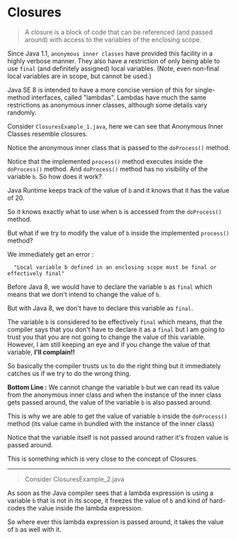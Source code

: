 # Closures

> A closure is a block of code that can be referenced (and passed around) with access to the variables of the enclosing scope.

Since Java 1.1, `anonymous inner classes` have provided this facility in a highly verbose manner. They also have a restriction of only being able to use `final` (and definitely assigned) local
variables.
(Note, even non-final local variables are in scope, but cannot be used.)

Java SE 8 is intended to have a more concise version of this for single-method interfaces, called "lambdas". Lambdas have much the same restrictions as anonymous inner classes, although some details
vary randomly.

Consider `ClosuresExample_1.java`, here we can see that Anonymous Inner Classes resemble closures.

Notice the anonymous inner class that is passed to the `doProcess()` method.

Notice that the implemented `process()` method executes inside the `doProcess()` method. And `doProcess()` method has no visibility of the variable `b`. So how does it work?

Java Runtime keeps track of the value of `b` and it knows that it has the value of 20.

So it knows exactly what to use when `b` is accessed from the `doProcess()` method.

But what if we try to modify the value of `b` inside the implemented `process()` method?

We immediately get an error :

      "Local variable b defined in an enclosing scope must be final or effectively final"

Before Java 8, we would have to declare the variable `b` as `final` which means that we don't intend to change the value of `b`.

But with Java 8, we don't have to declare this variable as `final`.

The variable `b` is considered to be effectively `final` which means, that the compiler says that you don't have to declare it as a `final` but I am going to trust you that you are not going to change
the value of this variable. However, I am still keeping an eye and if you change the value of that variable, **I'll complain!!**

So basically the compiler trusts us to do the right thing but it immediately catches us if we try to do the wrong thing.

**Bottom Line :** We cannot change the variable `b` but we can read its value from the anonymous inner class and when the instance of the inner class gets passed around, the value of the variable `b`
is also passed around.

This is why we are able to get the value of variable `b` inside the `doProcess()` method (its value came in bundled with the instance of the inner class)

Notice that the variable itself is not passed around rather it's frozen value is passed around.

This is something which is very close to the concept of Closures.

---

> Consider ClosuresExample_2.java

As soon as the Java compiler sees that a lambda expression is using a variable `b` that is not in its scope, it freezes the value of `b` and kind of hard-codes the value inside the lambda expression.

So where ever this lambda expression is passed around, it takes the value of `b` as well with it.